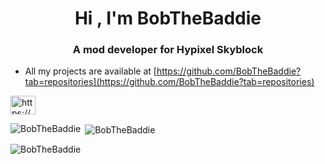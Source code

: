 <h1 align="center">Hi , I'm BobTheBaddie</h1>
<h3 align="center">A mod developer for Hypixel Skyblock</h3>

- All my projects are available at [https://github.com/BobTheBaddie?tab=repositories](https://github.com/BobTheBaddie?tab=repositories)

<a href="https://discord.gg/https://discord.gg/2nCbC9hkxT" target="blank"><img align="center" src="https://raw.githubusercontent.com/rahuldkjain/github-profile-readme-generator/master/src/images/icons/Social/discord.svg" alt="https://discord.gg/2nCbC9hkxT" height="30" width="40" /></a>
</p>

<p><img align="left" src="https://github-readme-stats.vercel.app/api/top-langs?username=BobTheBaddie&show_icons=true&theme=dark&locale=en&layout=compact" alt="BobTheBaddie" /></p>

<p>&nbsp;<img align="center" src="https://github-readme-stats.vercel.app/api?username=BobTheBaddie&show_icons=true&theme=dark&locale=en" alt="BobTheBaddie" /></p>

<p><img align="center" src="https://github-readme-streak-stats.herokuapp.com/?user=BobTheBaddie&theme=dark" alt="BobTheBaddie" /></p>
